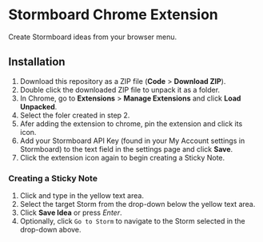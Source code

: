 # Stormboard Chrome Extension

Create Stormboard ideas from your browser menu.

## Installation

1. Download this repository as a ZIP file (**Code** > **Download ZIP**).
2. Double click the downloaded ZIP file to unpack it as a folder.
3. In Chrome, go to **Extensions** > **Manage Extensions** and click **Load Unpacked**.
4. Select the foler created in step 2.
5. Afer adding the extension to chrome, pin the extension and click its icon.
6. Add your Stormboard API Key (found in your My Account settings in Stormboard) to the text field in the settings page and click **Save**.
7. Click the extension icon again to begin creating a Sticky Note.

### Creating a Sticky Note

1. Click and type in the yellow text area.
2. Select the target Storm from the drop-down below the yellow text area.
3. Click **Save Idea** or press _Enter_.
4. Optionally, click `Go to Storm` to navigate to the Storm selected in the drop-down above.
